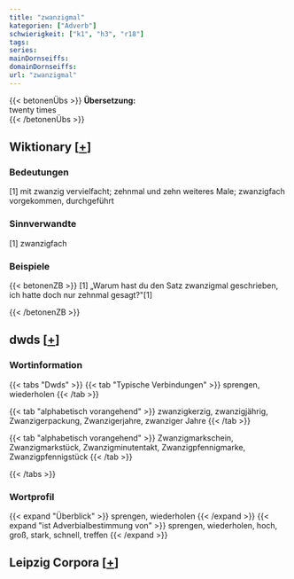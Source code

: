 ```yaml
---
title: "zwanzigmal"
kategorien: ["Adverb"]
schwierigkeit: ["k1", "h3", "r18"]
tags:
series:
mainDornseiffs:
domainDornseiffs:
url: "zwanzigmal"
---
```


{{< betonenÜbs >}}
**Übersetzung:**  
twenty times  
{{< /betonenÜbs >}}

## Wiktionary [[+](https://de.wiktionary.org/wiki/zwanzigmal)]

### Bedeutungen
[1] mit zwanzig vervielfacht; zehnmal und zehn weiteres Male; zwanzigfach vorgekommen, durchgeführt  

### Sinnverwandte
[1] zwanzigfach  

### Beispiele
{{< betonenZB >}}
[1] „Warum hast du den Satz zwanzigmal geschrieben, ich hatte doch nur zehnmal gesagt?"[1]  

{{< /betonenZB >}}


## dwds [[+](https://www.dwds.de/wb/zwanzigmal)]

### Wortinformation
{{< tabs "Dwds" >}}
{{< tab "Typische Verbindungen" >}}
sprengen, wiederholen
{{< /tab >}}

{{< tab "alphabetisch vorangehend" >}}
zwanzigkerzig, zwanzigjährig, Zwanzigerpackung, Zwanzigerjahre, zwanziger Jahre
{{< /tab >}}

{{< tab "alphabetisch vorangehend" >}}
Zwanzigmarkschein, Zwanzigmarkstück, Zwanzigminutentakt, Zwanzigpfennigmarke, Zwanzigpfennigstück
{{< /tab >}}

{{< /tabs >}}

### Wortprofil
{{< expand "Überblick" >}} sprengen, wiederholen {{< /expand >}}
{{< expand "ist Adverbialbestimmung von" >}} sprengen, wiederholen, hoch, groß, stark, schnell, treffen {{< /expand >}}

## Leipzig Corpora [[+](https://corpora.uni-leipzig.de/en/res?word=zwanzigmal&corpusId=deu_newscrawl-public_2018)]

